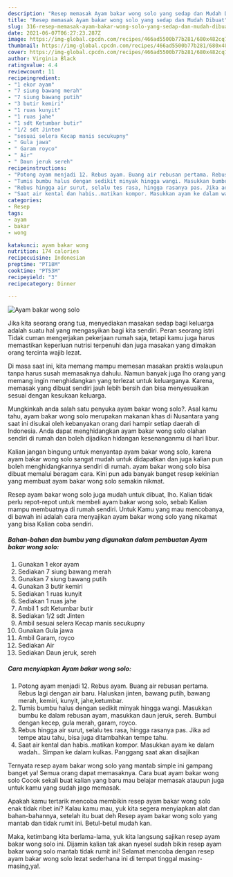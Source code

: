 ```yaml
---
description: "Resep memasak Ayam bakar wong solo yang sedap dan Mudah Dibuat"
title: "Resep memasak Ayam bakar wong solo yang sedap dan Mudah Dibuat"
slug: 316-resep-memasak-ayam-bakar-wong-solo-yang-sedap-dan-mudah-dibuat
date: 2021-06-07T06:27:23.287Z
image: https://img-global.cpcdn.com/recipes/466ad5500b77b281/680x482cq70/ayam-bakar-wong-solo-foto-resep-utama.jpg
thumbnail: https://img-global.cpcdn.com/recipes/466ad5500b77b281/680x482cq70/ayam-bakar-wong-solo-foto-resep-utama.jpg
cover: https://img-global.cpcdn.com/recipes/466ad5500b77b281/680x482cq70/ayam-bakar-wong-solo-foto-resep-utama.jpg
author: Virginia Black
ratingvalue: 4.4
reviewcount: 11
recipeingredient:
- "1 ekor ayam"
- "7 siung bawang merah"
- "7 siung bawang putih"
- "3 butir kemiri"
- "1 ruas kunyit"
- "1 ruas jahe"
- "1 sdt Ketumbar butir"
- "1/2 sdt Jinten"
- "sesuai selera Kecap manis secukupny"
- " Gula jawa"
- " Garam royco"
- " Air"
- " Daun jeruk sereh"
recipeinstructions:
- "Potong ayam menjadi 12. Rebus ayam. Buang air rebusan pertama. Rebus lagi dengan air baru. Haluskan jinten, bawang putih, bawang merah, kemiri, kunyit, jahe,ketumbar."
- "Tumis bumbu halus dengan sedikit minyak hingga wangi. Masukkan bumbu ke dalam rebusan ayam, masukkan daun jeruk, sereh. Bumbui dengan kecep, gula merah, garam, royco."
- "Rebus hingga air surut, selalu tes rasa, hingga rasanya pas. Jika ad tempe atau tahu, bisa juga ditambahkan tempe tahu."
- "Saat air kental dan habis..matikan kompor. Masukkan ayam ke dalam wadah.. Simpan ke dalam kulkas. Panggang saat akan disajikan"
categories:
- Resep
tags:
- ayam
- bakar
- wong

katakunci: ayam bakar wong 
nutrition: 174 calories
recipecuisine: Indonesian
preptime: "PT18M"
cooktime: "PT53M"
recipeyield: "3"
recipecategory: Dinner

---
```



![Ayam bakar wong solo](https://img-global.cpcdn.com/recipes/466ad5500b77b281/680x482cq70/ayam-bakar-wong-solo-foto-resep-utama.jpg)

Jika kita seorang orang tua, menyediakan masakan sedap bagi keluarga adalah suatu hal yang mengasyikan bagi kita sendiri. Peran seorang istri Tidak cuman mengerjakan pekerjaan rumah saja, tetapi kamu juga harus memastikan keperluan nutrisi terpenuhi dan juga masakan yang dimakan orang tercinta wajib lezat.

Di masa  saat ini, kita memang mampu memesan masakan praktis walaupun tanpa harus susah memasaknya dahulu. Namun banyak juga lho orang yang memang ingin menghidangkan yang terlezat untuk keluarganya. Karena, memasak yang dibuat sendiri jauh lebih bersih dan bisa menyesuaikan sesuai dengan kesukaan keluarga. 



Mungkinkah anda salah satu penyuka ayam bakar wong solo?. Asal kamu tahu, ayam bakar wong solo merupakan makanan khas di Nusantara yang saat ini disukai oleh kebanyakan orang dari hampir setiap daerah di Indonesia. Anda dapat menghidangkan ayam bakar wong solo olahan sendiri di rumah dan boleh dijadikan hidangan kesenanganmu di hari libur.

Kalian jangan bingung untuk menyantap ayam bakar wong solo, karena ayam bakar wong solo sangat mudah untuk didapatkan dan juga kalian pun boleh menghidangkannya sendiri di rumah. ayam bakar wong solo bisa dibuat memalui beragam cara. Kini pun ada banyak banget resep kekinian yang membuat ayam bakar wong solo semakin nikmat.

Resep ayam bakar wong solo juga mudah untuk dibuat, lho. Kalian tidak perlu repot-repot untuk membeli ayam bakar wong solo, sebab Kalian mampu membuatnya di rumah sendiri. Untuk Kamu yang mau mencobanya, di bawah ini adalah cara menyajikan ayam bakar wong solo yang nikamat yang bisa Kalian coba sendiri.

<!--inarticleads1-->

##### Bahan-bahan dan bumbu yang digunakan dalam pembuatan Ayam bakar wong solo:

1. Gunakan 1 ekor ayam
1. Sediakan 7 siung bawang merah
1. Gunakan 7 siung bawang putih
1. Gunakan 3 butir kemiri
1. Sediakan 1 ruas kunyit
1. Sediakan 1 ruas jahe
1. Ambil 1 sdt Ketumbar butir
1. Sediakan 1/2 sdt Jinten
1. Ambil sesuai selera Kecap manis secukupny
1. Gunakan  Gula jawa
1. Ambil  Garam, royco
1. Sediakan  Air
1. Sediakan  Daun jeruk, sereh




<!--inarticleads2-->

##### Cara menyiapkan Ayam bakar wong solo:

1. Potong ayam menjadi 12. Rebus ayam. Buang air rebusan pertama. Rebus lagi dengan air baru. Haluskan jinten, bawang putih, bawang merah, kemiri, kunyit, jahe,ketumbar.
1. Tumis bumbu halus dengan sedikit minyak hingga wangi. Masukkan bumbu ke dalam rebusan ayam, masukkan daun jeruk, sereh. Bumbui dengan kecep, gula merah, garam, royco.
1. Rebus hingga air surut, selalu tes rasa, hingga rasanya pas. Jika ad tempe atau tahu, bisa juga ditambahkan tempe tahu.
1. Saat air kental dan habis..matikan kompor. Masukkan ayam ke dalam wadah.. Simpan ke dalam kulkas. Panggang saat akan disajikan




Ternyata resep ayam bakar wong solo yang mantab simple ini gampang banget ya! Semua orang dapat memasaknya. Cara buat ayam bakar wong solo Cocok sekali buat kalian yang baru mau belajar memasak ataupun juga untuk kamu yang sudah jago memasak.

Apakah kamu tertarik mencoba membikin resep ayam bakar wong solo enak tidak ribet ini? Kalau kamu mau, yuk kita segera menyiapkan alat dan bahan-bahannya, setelah itu buat deh Resep ayam bakar wong solo yang mantab dan tidak rumit ini. Betul-betul mudah kan. 

Maka, ketimbang kita berlama-lama, yuk kita langsung sajikan resep ayam bakar wong solo ini. Dijamin kalian tak akan nyesel sudah bikin resep ayam bakar wong solo mantab tidak rumit ini! Selamat mencoba dengan resep ayam bakar wong solo lezat sederhana ini di tempat tinggal masing-masing,ya!.

